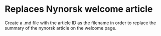 # Replaces Nynorsk welcome article
Create a .md file with the article ID as the filename in order to replace the summary of the nynorsk article on the welcome page.